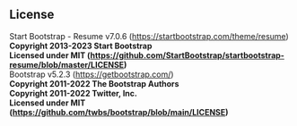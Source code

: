 ## License</br>
Start Bootstrap - Resume v7.0.6 (https://startbootstrap.com/theme/resume) </br>
**Copyright 2013-2023 Start Bootstrap** </br>
**Licensed under MIT (https://github.com/StartBootstrap/startbootstrap-resume/blob/master/LICENSE)** </br>
Bootstrap  v5.2.3 (https://getbootstrap.com/) </br>
**Copyright 2011-2022 The Bootstrap Authors** </br>
**Copyright 2011-2022 Twitter, Inc.** </br>
**Licensed under MIT (https://github.com/twbs/bootstrap/blob/main/LICENSE)**</br>

